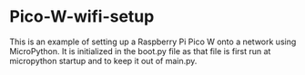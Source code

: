 # Pico-W-wifi-setup

This is an example of setting up a Raspberry Pi Pico W onto a network using MicroPython.
It is initialized in the boot.py file as that file is first run at micropython startup and to keep it out of main.py.
